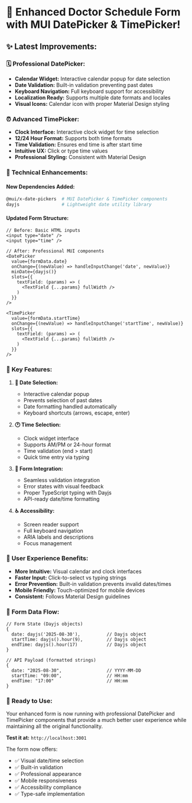 # 🎉 Enhanced Doctor Schedule Form with MUI DatePicker & TimePicker!

## ✨ **Latest Improvements:**

### 🗓️ **Professional DatePicker:**
- **Calendar Widget:** Interactive calendar popup for date selection
- **Date Validation:** Built-in validation preventing past dates
- **Keyboard Navigation:** Full keyboard support for accessibility
- **Localization Ready:** Supports multiple date formats and locales
- **Visual Icons:** Calendar icon with proper Material Design styling

### ⏰ **Advanced TimePicker:**
- **Clock Interface:** Interactive clock widget for time selection
- **12/24 Hour Format:** Supports both time formats
- **Time Validation:** Ensures end time is after start time
- **Intuitive UX:** Click or type time values
- **Professional Styling:** Consistent with Material Design

### 🔧 **Technical Enhancements:**

#### **New Dependencies Added:**
```bash
@mui/x-date-pickers  # MUI DatePicker & TimePicker components
dayjs                # Lightweight date utility library
```

#### **Updated Form Structure:**
```tsx
// Before: Basic HTML inputs
<input type="date" />
<input type="time" />

// After: Professional MUI components
<DatePicker
  value={formData.date}
  onChange={(newValue) => handleInputChange('date', newValue)}
  minDate={dayjs()}
  slots={{
    textField: (params) => (
      <TextField {...params} fullWidth />
    )
  }}
/>

<TimePicker
  value={formData.startTime}
  onChange={(newValue) => handleInputChange('startTime', newValue)}
  slots={{
    textField: (params) => (
      <TextField {...params} fullWidth />
    )
  }}
/>
```

### 🎯 **Key Features:**

1. **📅 Date Selection:**
   - Interactive calendar popup
   - Prevents selection of past dates
   - Date formatting handled automatically
   - Keyboard shortcuts (arrows, escape, enter)

2. **🕐 Time Selection:**
   - Clock widget interface
   - Supports AM/PM or 24-hour format
   - Time validation (end > start)
   - Quick time entry via typing

3. **🔗 Form Integration:**
   - Seamless validation integration
   - Error states with visual feedback
   - Proper TypeScript typing with Dayjs
   - API-ready date/time formatting

4. **♿ Accessibility:**
   - Screen reader support
   - Full keyboard navigation
   - ARIA labels and descriptions
   - Focus management

### 🎨 **User Experience Benefits:**

- **More Intuitive:** Visual calendar and clock interfaces
- **Faster Input:** Click-to-select vs typing strings
- **Error Prevention:** Built-in validation prevents invalid dates/times
- **Mobile Friendly:** Touch-optimized for mobile devices
- **Consistent:** Follows Material Design guidelines

### 🚀 **Form Data Flow:**

```tsx
// Form State (Dayjs objects)
{
  date: dayjs('2025-08-30'),          // Dayjs object
  startTime: dayjs().hour(9),         // Dayjs object  
  endTime: dayjs().hour(17)           // Dayjs object
}

// API Payload (formatted strings)
{
  date: "2025-08-30",                 // YYYY-MM-DD
  startTime: "09:00",                 // HH:mm
  endTime: "17:00"                    // HH:mm
}
```

### 📱 **Ready to Use:**
Your enhanced form is now running with professional DatePicker and TimePicker components that provide a much better user experience while maintaining all the original functionality.

**Test it at:** `http://localhost:3001`

The form now offers:
- ✅ Visual date/time selection
- ✅ Built-in validation
- ✅ Professional appearance
- ✅ Mobile responsiveness
- ✅ Accessibility compliance
- ✅ Type-safe implementation
